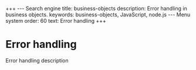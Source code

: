 +++
--- Search engine
title:        business-objects
description:  Error handling in business objects.
keywords:     business-objects, JavaScript, node.js
--- Menu system
order:        60
text:         Error handling
+++

# Error handling

Error handling description

